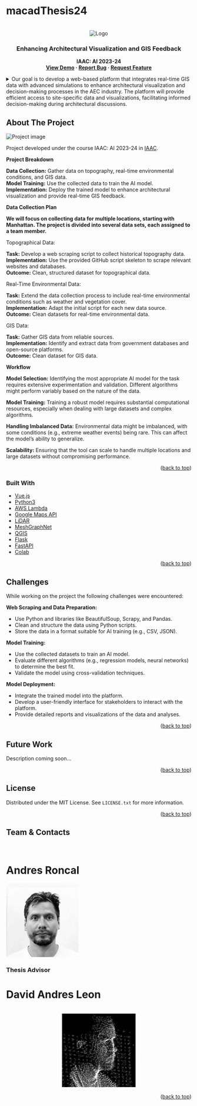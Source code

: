 # macadThesis24
<!-- PROJECT LOGO -->
<br />
<div align="center">
    <img src="https://github.com/ronmaccms/macadThesis24/assets/logos/project-logo.jpg" alt="Logo" width="450">
  <h3 align="center"> Enhancing Architectural Visualization and GIS Feedback </h3>
  <p align="center" style="font-weight: bold;">IAAC: AI 2023-24<br>
    <a href="https://colab.research.google.com/github/ronmaccms/macadThesis24/blob/main/src/notebook.ipynb">View Demo</a>
    ·
    <a href="https://github.com/ronmaccms/macadThesis24/issues">Report Bug</a>
    ·
    <a href="https://github.com/ronmaccms/macadThesis24/issues">Request Feature</a>
  </p>
</div>

<!-- TABLE OF CONTENTS -->
<details>
  <summary>Our goal is to develop a web-based platform that integrates real-time GIS data with advanced simulations to enhance architectural visualization and decision-making processes in the AEC industry. The platform will provide efficient access to site-specific data and visualizations, facilitating informed decision-making during architectural discussions.</summary>
  <ol>
    <li>
      <a href="#about-the-project">About the Project</a>
      <ul>
        <li><a href="#intro">Intro</a></li>
        <li><a href="#built-with">Built With</a></li>
      </ul>
    </li>
    <li><a href="#challenges">Challenges</a></li>
    <li><a href="#license">License</a></li>
    <li><a href="#team">Team</a></li>
  </ol>
</details>

<!-- ABOUT THE PROJECT -->
## About The Project
![Project image](assets/img/project-img.png)

Project developed under the course IAAC: AI 2023-24 in [IAAC](https://iaac.net/).

__Project Breakdown__

__Data Collection:__ Gather data on topography, real-time environmental conditions, and GIS data.  
__Model Training:__ Use the collected data to train the AI model.  
__Implementation:__ Deploy the trained model to enhance architectural visualization and provide real-time GIS feedback.

__Data Collection Plan__

__We will focus on collecting data for multiple locations, starting with Manhattan. The project is divided into several data sets, each assigned to a team member.__

Topographical Data:

__Task:__ Develop a web scraping script to collect historical topography data.  
__Implementation:__ Use the provided GitHub script skeleton to scrape relevant websites and databases.  
__Outcome:__ Clean, structured dataset for topographical data.

Real-Time Environmental Data:

__Task:__ Extend the data collection process to include real-time environmental conditions such as weather and vegetation cover.  
__Implementation:__ Adapt the initial script for each new data source.  
__Outcome:__ Clean datasets for real-time environmental data.

GIS Data:

__Task:__ Gather GIS data from reliable sources.  
__Implementation:__ Identify and extract data from government databases and open-source platforms.  
__Outcome:__ Clean dataset for GIS data.

__Workflow__

__Model Selection:__ Identifying the most appropriate AI model for the task requires extensive experimentation and validation. Different algorithms might perform variably based on the nature of the data.

__Model Training:__ Training a robust model requires substantial computational resources, especially when dealing with large datasets and complex algorithms.

__Handling Imbalanced Data:__ Environmental data might be imbalanced, with some conditions (e.g., extreme weather events) being rare. This can affect the model’s ability to generalize.

__Scalability:__ Ensuring that the tool can scale to handle multiple locations and large datasets without compromising performance.

<p align="right">(<a href="#readme-top">back to top</a>)</p>

### Built With
* [Vue.js](https://vuejs.org/)
* [Python3](https://www.python.org/)
* [AWS Lambda](https://aws.amazon.com/lambda/)
* [Google Maps API](https://developers.google.com/maps)
* [LiDAR](https://www.lidar.com/)
* [MeshGraphNet](https://arxiv.org/pdf/2010.03409.pdf)
* [QGIS](https://qgis.org/)
* [Flask](https://flask.palletsprojects.com/en/2.3.x/)
* [FastAPI](https://fastapi.tiangolo.com/)
* [Colab](https://colab.research.google.com/)

<p align="right">(<a href="#readme-top">back to top</a>)</p>

## Challenges
While working on the project the following challenges were encountered:

__Web Scraping and Data Preparation:__

- Use Python and libraries like BeautifulSoup, Scrapy, and Pandas.
- Clean and structure the data using Python scripts.
- Store the data in a format suitable for AI training (e.g., CSV, JSON).

__Model Training:__

- Use the collected datasets to train an AI model.
- Evaluate different algorithms (e.g., regression models, neural networks) to determine the best fit.
- Validate the model using cross-validation techniques.

__Model Deployment:__

- Integrate the trained model into the platform.
- Develop a user-friendly interface for stakeholders to interact with the platform.
- Provide detailed reports and visualizations of the data and analyses.

<p align="right">(<a href="#readme-top">back to top</a>)</p>

## Future Work
Description coming soon...

<p align="right">(<a href="#readme-top">back to top</a>)</p>

## License
Distributed under the MIT License. See `LICENSE.txt` for more information.

<p align="right">(<a href="#readme-top">back to top</a>)</p>

## Team & Contacts
<br />
<h1>Andres Roncal</h1>
<div style="width:100%;" width=100%>
    <div>
        <a href="https://www.linkedin.com/in/andres-roncal-1b148a132/" target="_blank">
            <img src="src\img\andres.png" style="filter: grayscale(100%);" alt="Andres Roncal" height=200px style="filter: grayscale(100%);">
        </a>
    </div>
  <h3>Thesis Advisor</h3>
  <h1>David Andres Leon</h1>
  <br />
    <div style="display:flex; flex-direction: row; flex-wrap; justify-content:space-around;">
        <a href="https://es.linkedin.com/in/davidandresleon" target="_blank">
          <img src="src\img\davidProfilePic.png" style="filter: grayscale(100%);" alt="David Andres Leon" height=200px>
        </a>
    </div>
</div>
<p align="right">(<a href="#readme-top">back to top</a>)</p>
